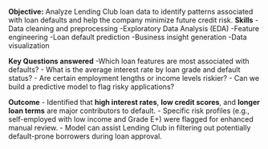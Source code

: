 **Objective:** Analyze Lending Club loan data to identify patterns associated with loan defaults and help the company minimize future credit risk.
**Skills** -Data cleaning and preprocessing
           -Exploratory Data Analysis (EDA)
           -Feature engineering
           -Loan default prediction
           -Business insight generation
           -Data visualization

  **Key Questions answered** -Which loan features are most associated with defaults?
                             -  What is the average interest rate by loan grade and default status?
                             - Are certain employment lengths or income levels riskier?
                             - Can we build a predictive model to flag risky applications?

  **Outcome** - Identified that **high interest rates**, **low credit scores**, and **longer loan terms** are major contributors to default.
              - Specific risk profiles (e.g., self-employed with low income and Grade E+) were flagged for enhanced manual review.
              - Model can assist Lending Club in filtering out potentially default-prone borrowers during loan approval.
